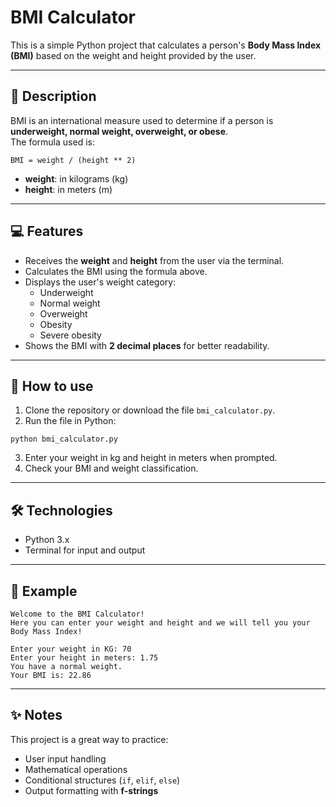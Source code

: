 # BMI Calculator

This is a simple Python project that calculates a person's **Body Mass Index (BMI)** based on the weight and height provided by the user.

---

## 📝 Description

BMI is an international measure used to determine if a person is **underweight, normal weight, overweight, or obese**.  
The formula used is:
```
BMI = weight / (height ** 2)
```

- **weight**: in kilograms (kg)  
- **height**: in meters (m)

---

## 💻 Features

- Receives the **weight** and **height** from the user via the terminal.  
- Calculates the BMI using the formula above.  
- Displays the user's weight category:
  - Underweight  
  - Normal weight  
  - Overweight  
  - Obesity  
  - Severe obesity  
- Shows the BMI with **2 decimal places** for better readability.

---

## 🚀 How to use

1. Clone the repository or download the file `bmi_calculator.py`.  
2. Run the file in Python:
```
python bmi_calculator.py
```

3. Enter your weight in kg and height in meters when prompted.  
4. Check your BMI and weight classification.

---

## 🛠 Technologies

- Python 3.x
- Terminal for input and output

---

## 📌 Example
```
Welcome to the BMI Calculator!
Here you can enter your weight and height and we will tell you your Body Mass Index!

Enter your weight in KG: 70
Enter your height in meters: 1.75
You have a normal weight.
Your BMI is: 22.86
```

---

## ✨ Notes

This project is a great way to practice:
- User input handling
- Mathematical operations
- Conditional structures (`if`, `elif`, `else`)
- Output formatting with **f-strings**
